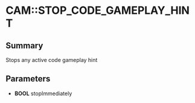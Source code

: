 # CAM::STOP_CODE_GAMEPLAY_HINT

## Summary
Stops any active code gameplay hint

## Parameters
* **BOOL** stopImmediately